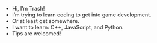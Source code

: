- Hi, I’m Trash!
- I’m trying to learn coding to get into game development.
- Or at least get somewhere.
- I want to learn: C++, JavaScript, and Python.
- Tips are welcomed!

<!---
TheTrashLand/TheTrashLand is a ✨ special ✨ repository because its `README.md` (this file) appears on your GitHub profile.
You can click the Preview link to take a look at your changes.
--->
